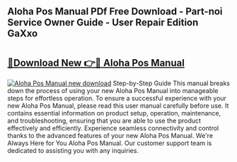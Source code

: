 ## Aloha Pos Manual PDf Free Download - Part-noi Service Owner Guide - User Repair Edition GaXxo

# <h2><a href="http://bc14824.oget.top/?id=Aloha+Pos+Manual">🔗Download New 👉🔴 Aloha Pos Manual</a></h2>

[![Aloha Pos Manual new download](https://i.imgur.com/5g1atiW.png)](http://bc14824.oget.top/?id=Aloha+Pos+Manual)
Step-by-Step Guide This manual breaks down the process of using your new Aloha Pos Manual into manageable steps for effortless operation. To ensure a successful experience with your new Aloha Pos Manual, please read this user manual carefully before use. It contains essential information on product setup, operation, maintenance, and troubleshooting, ensuring that you are able to use the product effectively and efficiently. Experience seamless connectivity and control thanks to the advanced features of your new Aloha Pos Manual. We're Always Here for You Aloha Pos Manual. Our customer support team is dedicated to assisting you with any inquiries.

